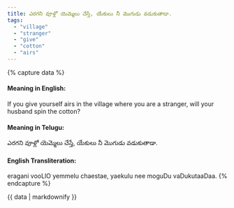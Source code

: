 ```yaml
---
title: ఎరగని వూళ్లో యెమ్మెలు చేస్తే, యేకులు నీ మొగుడు వడుకుతాడా.
tags:
  - "village"
  - "stranger"
  - "give"
  - "cotton"
  - "airs"
---
```


{% capture data %}
#### Meaning in English:
If you give yourself airs in the village where you are a stranger, will your husband spin the cotton?

#### Meaning in Telugu:
ఎరగని వూళ్లో యెమ్మెలు చేస్తే, యేకులు నీ మొగుడు వడుకుతాడా.

#### English Transliteration:
eragani vooLlO yemmelu chaestae, yaekulu nee moguDu vaDukutaaDaa.
{% endcapture %}

{{ data | markdownify }}

